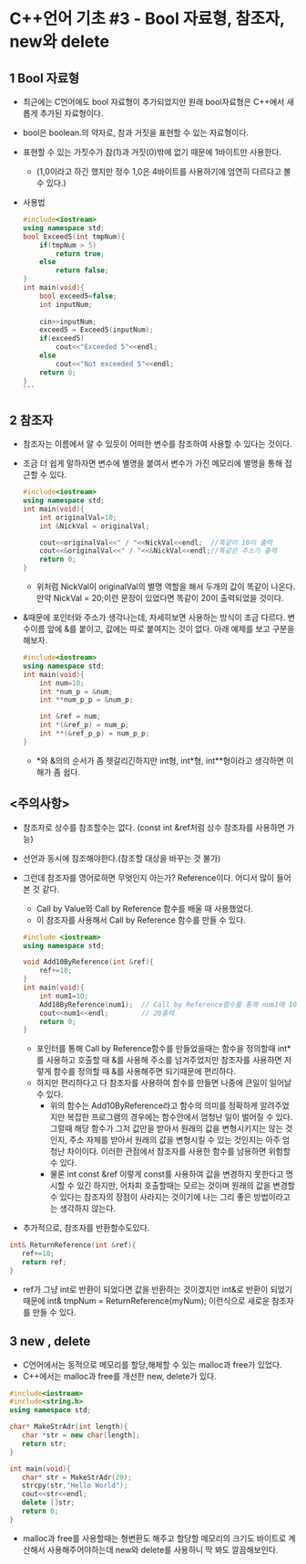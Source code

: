 # C++언어 기초 #3 - Bool 자료형, 참조자, new와 delete
## 1 Bool 자료형
- 최근에는 C언어에도 bool 자료형이 추가되었지만 원래 bool자료형은 C++에서 새롭게 추가된 자료형이다.
- bool은 boolean.의 약자로, 참과 거짓을 표현할 수 있는 자료형이다.
- 표현할 수 있는 가짓수가 참(1)과 거짓(0)밖에 없기 때문에 1바이트만 사용한다.
    - (1,0이라고 하긴 했지만 정수 1,0은 4바이트를 사용하기에 엄연히 다르다고 볼 수 있다.)

- 사용법
    ``` C++
    #include<iostream>
    using namespace std;
    bool Exceed5(int tmpNum){
        if(tmpNum > 5)
            return true;
        else
            return false;
    }
    int main(void){
        bool exceed5=false;
        int inputNum;   
        
        cin>>inputNum;
        exceed5 = Exceed5(inputNum);
        if(exceed5)
            cout<<"Exceeded 5"<<endl;
        else
            cout<<"Not exceeded 5"<<endl;
        return 0;
    }
    ​```

## 2 참조자
- 참조자는 이름에서 알 수 있듯이 어떠한 변수를 참조하여 사용할 수 있다는 것이다.
- 조금 더 쉽게 말하자면 변수에 별명을 붙여서 변수가 가진 메모리에 별명을 통해 접근할 수 있다.
    ``` C++
    #include<iostream>
    using namespace std;
    int main(void){
        int originalVal=10;
        int &NickVal = originalVal;

        cout<<originalVal<<" / "<<NickVal<<endl;  //똑같이 10이 출력
        cout<<&originalVal<<" / "<<&NickVal<<endl;//똑같은 주소가 출력
        return 0;
    }
    ```
    - 위처럼 NickVal이 originalVal의 별명 역할을 해서 두개의 값이 똑같이 나온다. 만약 NickVal = 20;이런 문장이 있었다면 똑같이 20이 출력되었을 것이다.

- &때문에 포인터와 주소가 생각나는데, 자세히보면 사용하는 방식이 조금 다르다. 변수이름 앞에 &를 붙이고, 값에는 따로 붙여지는 것이 없다. 아래 예제를 보고 구분을 해보자.
    ``` C++
    #include<iostream>
    using namespace std;
    int main(void){
        int num=10;
        int *num_p = &num;
        int **num_p_p = &num_p;

        int &ref = num;
        int *(&ref_p) = num_p;
        int **(&ref_p_p) = num_p_p;
    }
    ```
    - \*와 &의의 순서가 좀 헷갈리긴하지만  int형, int*형, int**형이라고 생각하면 이해가 좀 쉽다.

## <주의사항>
- 참조자로 상수를 참조할수는 없다. (const int &ref처럼 상수 참조자를 사용하면 가능)
- 선언과 동시에 참조해야한다.(참조할 대상을 바꾸는 것 불가)
- 그런데 참조자를 영어로하면 무엇인지 아는가? Reference이다. 어디서 많이 들어본 것 같다.
    - Call by Value와 Call by Reference 함수를 배울 때 사용했었다.
    - 이 참조자를 사용해서 Call by Reference 함수를 만들 수 있다.
    ``` C++
    #include <iostream>
    using namespace std;

    void Add10ByReference(int &ref){
        ref+=10;
    }
    int main(void){
        int num1=10;
        Add10ByReference(num1);  // Call by Reference함수를 통해 num1에 10이 더해짐
        cout<<num1<<endl;        // 20출력
        return 0;
    }
    ```
    - 포인터를 통해 Call by Reference함수를 만들었을때는 함수을 정의할때 int*를 사용하고 호출할 때 &를 사용해 주소를 넘겨주었지만 참조자를 사용하면 저렇게 함수를 정의할 때 &를 사용해주면 되기때문에 편리하다.
    - 하지만 편리하다고 다 참조자를 사용하여 함수를 만들면 나중에 큰일이 일어날 수 있다.
        - 위의 함수는 Add10ByReference라고 함수의 의미를 정확하게 알려주었지만 복잡한 프로그램의 경우에는 함수안에서 엄청난 일이 벌어질 수 있다. 그럴때 해당 함수가 그저 값만을 받아서 원래의 값을 변형시키지는 않는 것인지, 주소 자체를 받아서 원래의 값을 변형시킬 수 있는 것인지는 아주 엄청난 차이이다. 이러한 관점에서 참조자를 사용한 함수를 남용하면 위험할 수 있다.
        - 물론 int const &ref 이렇게 const를 사용하여 값을 변경하지 못한다고 명시할 수 있긴 하지만, 어차피 호출할때는 모르는 것이며 원래의 값을 변경할 수 있다는 참조자의 장점이 사라지는 것이기에 나는 그리 좋은 방법이라고는 생각하지 않는다.

- 추가적으로, 참조자를 반환할수도있다.
``` C++
int& ReturnReference(int &ref){
   ref+=10;
   return ref;
}
```
- ref가 그냥 int로 반환이 되었다면 값을 반환하는 것이겠지만 int&로 반환이 되었기 때문에 int& tmpNum = ReturnReference(myNum); 이런식으로 새로운 참조자를 만들 수 있다.


## 3 new , delete
- C언어에서는 동적으로 메모리를 할당,해제할 수 있는 malloc과 free가 있었다.
- C++에서는 malloc과 free를 개선한 new, delete가 있다.
``` C++
#include<iostream>
#include<string.h>
using namespace std;

char* MakeStrAdr(int length){
   char *str = new char[length];
   return str;
}

int main(void){
   char* str = MakeStrAdr(20);
   strcpy(str,"Hello World");
   cout<<str<<endl;
   delete []str;
   return 0;
}
```
- malloc과 free를 사용할때는 형변환도 해주고 할당할 메모리의 크기도 바이트로 계산해서 사용해주어야하는데 new와 delete를 사용하니 딱 봐도 깔끔해보인다.

​

​

